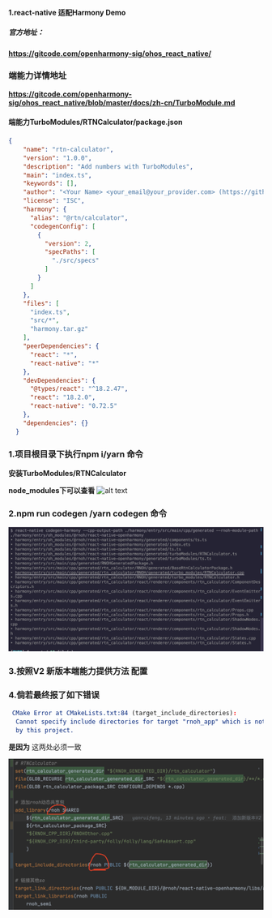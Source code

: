 #### 1.react-native  适配Harmony Demo

##### 官方地址：

**https://gitcode.com/openharmony-sig/ohos_react_native/**


### 端能力详情地址

**https://gitcode.com/openharmony-sig/ohos_react_native/blob/master/docs/zh-cn/TurboModule.md**



#### 端能力TurboModules/RTNCalculator/package.json

```json
{
    "name": "rtn-calculator",
    "version": "1.0.0",
    "description": "Add numbers with TurboModules",
    "main": "index.ts",
    "keywords": [],
    "author": "<Your Name> <your_email@your_provider.com> (https://github.com/<your_github_handle>)",
    "license": "ISC",
    "harmony": {
      "alias": "@rtn/calculator",
      "codegenConfig": [
        {
          "version": 2,
          "specPaths": [
            "./src/specs"
          ]
        }
      ]
    },
    "files": [
      "index.ts",
      "src/*",
      "harmony.tar.gz"
    ],
    "peerDependencies": {
      "react": "*",
      "react-native": "*"
    },
    "devDependencies": {
      "@types/react": "^18.2.47",
      "react": "18.2.0",
      "react-native": "0.72.5"
    },
    "dependencies": {}
  }
```
### 1.项目根目录下执行npm i/yarn 命令
**安装TurboModules/RTNCalculator**

**node_modules下可以查看**
![alt text](image-4.png)
### 2.npm run codegen /yarn codegen 命令
![alt text](image-2.png)
### 3.按照V2 新版本端能力提供方法 配置
### 4.倘若最终报了如下错误
```CMake
 CMake Error at CMakeLists.txt:84 (target_include_directories):
  Cannot specify include directories for target "rnoh_app" which is not built
  by this project.
```

**是因为** 这两处必须一致

![alt text](image-3.png)